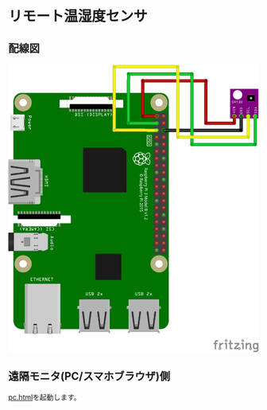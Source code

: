 # リモート温湿度センサ

## 配線図

![配線図](../sht30/schematic.png "schematic")

## 遠隔モニタ(PC/スマホブラウザ)側

[pc.html](pc.html)を起動します。
